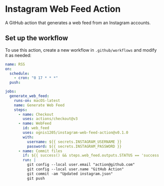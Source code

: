 # Instagram Web Feed Action

A GitHub action that generates a web feed from an Instagram accounts.

## Set up the workflow

To use this action, create a new workflow in `.github/workflows` and modify it as needed:

```yml
name: RSS
on:
  schedule:
    - cron: "0 17 * * *"
  push:

jobs:
  generate_web_feed:
    runs-on: macOS-latest
    name: Generate Web Feed
    steps:
      - name: Checkout
        uses: actions/checkout@v3
      - name: WebFeed
        id: web_feed
        uses: ognis1205/instagram-web-feed-action@v0.1.0
        with:
          username: ${{ secrets.INSTAGRAM_USERNAME }}
          password: ${{ secrets.INSTAGRAM_PASSWORD }}
      - name: Commit files
        if: ${{ success() && steps.web_feed.outputs.STATUS == 'success' }}
        run: |
          git config --local user.email "action@github.com"
          git config --local user.name "GitHub Action"
          git commit -am "Updated instagram.json"
          git push
```
